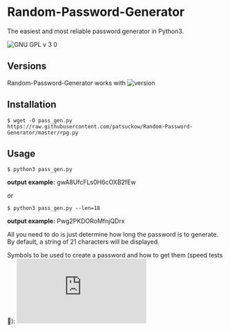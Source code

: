 # Random-Password-Generator

The easiest and most reliable password generator in Python3.

![GNU GPL v 3 0](https://user-images.githubusercontent.com/12321741/67310082-c4636280-f505-11e9-83a7-d23e8037c54f.png)

Versions
--------
Random-Password-Generator works with ![version](https://user-images.githubusercontent.com/12321741/67310245-0ab8c180-f506-11e9-993e-5ad8c39feea3.png)

Installation
------------
```
$ wget -O pass_gen.py https://raw.githubusercontent.com/patsuckow/Random-Password-Generator/master/rpg.py
```


Usage
-----
```
$ python3 pass_gen.py
```
**output example:** gwA8UfcFLs0H6cOXB2fEw

or

```
$ python3 pass_gen.py --len=18
```
**output example:** Pwg2PKDORoMfnjQDrx
    
All you need to do is just determine how long the password is to generate. By default, a string of 21 characters will be displayed.

Symbols to be used to create a password and how to get them (speed tests 🚀): ![see](https://github.com/patsuckow/Random-Password-Generator/blob/master/Speed-tests.md)
